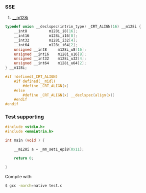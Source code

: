 
### SSE

1. [__m128i]<br>
```C
typedef union __declspec(intrin_type) _CRT_ALIGN(16) __m128i {
	__int8			m128i_i8[16];
	__int16			m128i_i16[8];
	__int32			m128i_i32[4];
	__int64			m128i_i64[2];
	unsigned __int8		m128i_u8[16];
	unsigned __int16	m128i_u16[8];
	unsigned __int32	m128i_u32[4];
	unsigned __int64	m128i_u64[2];
} __m128i;

#if !defined(_CRT_ALIGN)
	#if defined(__midl)
		#define _CRT_ALIGN(x)
	#else
		#define _CRT_ALIGN(x) __declspec(align(x))
	#endif
#endif
```

### Test supporting
```C
#include <stdio.h>
#include <emmintrin.h>

int main (void ) {

	__m128i a = _mm_set1_epi8(0x11);

	return 0;

}
```
Compile with
```sh
$ gcc -march=native test.c
```

[//]: #
   [__m128i]: <https://github.com/joemccann/dillinger>
